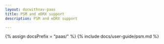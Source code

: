 ```yaml
---
layout: docwithnav-paas
title: PSM and eDRX support
description: PSM and eDRX support

---
```


{% assign docsPrefix = "paas/" %}
{% include docs/user-guide/psm.md %}